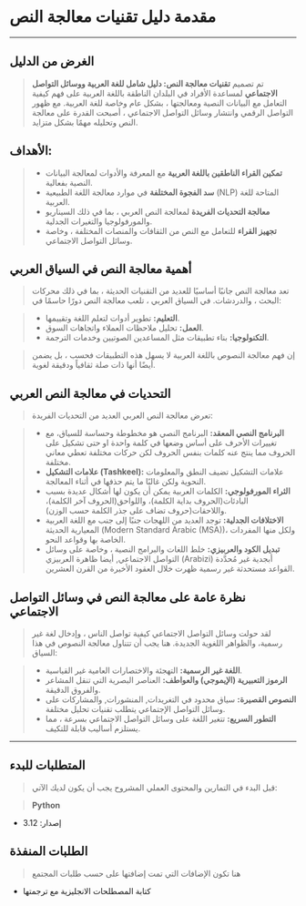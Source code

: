 # **مقدمة دليل تقنيات معالجة النص**

---

## الغرض من الدليل

>تم تصميم **تقنيات معالجة النص: دليل شامل للغة العربية ووسائل التواصل الاجتماعي** لمساعدة الأفراد في البلدان الناطقة باللغة العربية على فهم كيفية التعامل مع البيانات النصية ومعالجتها ، بشكل عام وخاصة للغة العربية. مع ظهور التواصل الرقمي وانتشار وسائل التواصل الاجتماعي ، أصبحت القدرة على معالجة النص وتحليله مهمًا بشكل متزايد.

## الأهداف:

> - **تمكين القراء الناطقين باللغة العربية** مع المعرفة والأدوات لمعالجة البيانات النصية بفعالية.
> - **سد الفجوة المختلفة** في موارد معالجة اللغة الطبيعية (NLP) المتاحة للغة العربية.
> - **معالجة التحديات الفريدة** لمعالجة النص العربي ، بما في ذلك السيناريو والمورفولوجيا والتغيرات الجدلية.
> - **تجهيز القراء** للتعامل مع النص من الثقافات والمنصات المختلفة ، وخاصة وسائل التواصل الاجتماعي.

## أهمية معالجة النص في السياق العربي

> تعد معالجة النص جانبًا أساسيًا للعديد من التقنيات الحديثة ، بما في ذلك محركات البحث ، والدردشات. في السياق العربي ، تلعب معالجة النص دورًا حاسمًا في:

> - **التعليم:** تطوير أدوات لتعلم اللغة وتقييمها.
> - **العمل:** تحليل ملاحظات العملاء واتجاهات السوق.
> - **التكنولوجيا:** بناء تطبيقات مثل المساعدين الصوتيين وخدمات الترجمة.

> إن فهم معالجة النصوص باللغة العربية لا يسهل هذه التطبيقات فحسب ، بل يضمن أيضًا أنها ذات صلة ثقافياً ودقيقة لغوية.

## التحديات في معالجة النص العربي

> تعرض معالجة النص العربي العديد من التحديات الفريدة:

> - **البرنامج النصي المعقد:** البرنامج النصي هو مخطوطة وحساسة للسياق، مع تغييرات الأحرف على أساس وضعها في كلمة واحدة او حتى تشكيل على الحروف مما ينتج عنه كلمات بنفس الحروف لكن حركات مختلفة تعطي معاني مختلفة.
> - **علامات التشكيل (Tashkeel):** علامات التشكيل تضيف النطق والمعلومات النحوية ولكن غالبًا ما يتم حذفها في أثناء المعالجة.
> - **الثراء المورفولوجي:** الكلمات العربية يمكن أن يكون لها أشكال عديدة بسبب البادئات(الحروف بداية الكلمة)، واللواحق(الحروف آخر الكلمة)، واللاحقات(حروف تضاف على جذر الكلمة حسب الوزن).
> - **الاختلافات الجدلية:** توجد العديد من اللهجات جنبًا إلى جنب مع اللغة العربية المعيارية الحديثة (Modern Standard Arabic (MSA))، ولكل منها المفردات الخاصة بها وقواعد النحو.
> - **تبديل الكود والعربيزي:** خلط اللغات والبرامج النصية ، وخاصة على وسائل التواصل الاجتماعي, أيضا ظاهرة العربيزي (Arabizi) أبجدية غير مُحدَّدة القواعد مستحدثة غير رسمية ظهرت خلال العقود الأخيرة من القرن العشرين.

## نظرة عامة على معالجة النص في وسائل التواصل الاجتماعي

> لقد حولت وسائل التواصل الاجتماعي كيفية تواصل الناس ، وإدخال لغة غير رسمية، والظواهر اللغوية الجديدة. هنا يجب أن تتناول معالجة النصوص في هذا السياق:

> - **اللغة غير الرسمية:** التهجئة والاختصارات العامية غير القياسية.
> - **الرموز التعبيرية (الإيموجي) والعواطف:** العناصر البصرية التي تنقل المشاعر والفروق الدقيقة.
> - **النصوص القصيرة:** سياق محدود في التغريدات, المنشورات, والمشاركات على وسائل التواصل الإجتماعي يتطلب تقنيات تحليل مختلفة.
> - **التطور السريع:** تتغير اللغة على وسائل التواصل الاجتماعي بسرعة ، مما يستلزم أساليب قابلة للتكيف.

---

## المتطلبات للبدء
> قبل البدء في التمارين والمحتوى العملي المشروح يجب أن يكون لديك الآتي:

> **Python**
 - إصدار: 3.12

## الطلبات المنفذة
> هنا تكون الإضافات التي تمت إضافتها على حسب طلبات المجتمع
- كتابة المصطلحات الانجليزية مع ترجمتها
